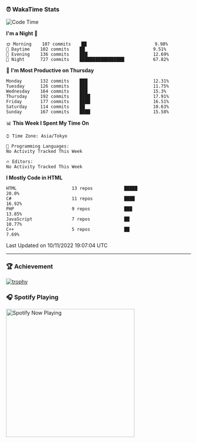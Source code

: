 ### ⏰ WakaTime Stats


<!--START_SECTION:waka-->
![Code Time](http://img.shields.io/badge/Code%20Time-497%20hrs%2051%20mins-blue)

**I'm a Night 🦉** 

```text
🌞 Morning    107 commits    ██                          9.98% 
🌆 Daytime    102 commits    ██                          9.51% 
🌃 Evening    136 commits    ███                         12.69% 
🌙 Night      727 commits    █████████████████           67.82%

```
📅 **I'm Most Productive on Thursday** 

```text
Monday       132 commits    ███                         12.31% 
Tuesday      126 commits    ███                         11.75% 
Wednesday    164 commits    ███                         15.3% 
Thursday     192 commits    ████                        17.91% 
Friday       177 commits    ████                        16.51% 
Saturday     114 commits    ██                          10.63% 
Sunday       167 commits    ████                        15.58%

```


📊 **This Week I Spent My Time On** 

```text
⌚︎ Time Zone: Asia/Tokyo

💬 Programming Languages: 
No Activity Tracked This Week

🔥 Editors: 
No Activity Tracked This Week

```

**I Mostly Code in HTML** 

```text
HTML                     13 repos            █████                       20.0% 
C#                       11 repos            ████                        16.92% 
PHP                      9 repos             ███                         13.85% 
JavaScript               7 repos             ██                          10.77% 
C++                      5 repos             ██                          7.69%

```



 Last Updated on 10/11/2022 19:07:04 UTC
<!--END_SECTION:waka-->

---

### 🏆 Achievement

[![trophy](https://github-profile-trophy.vercel.app/?username=Slime-hatena&theme=flat&no-bg=true&no-frame=true&column=8)](https://github.com/ryo-ma/github-profile-trophy)

### 🎧 Spotify Playing

[<img src="https://spotify-now-playing-slime-hatena.vercel.app/api/spotify-playing" alt="Spotify Now Playing" width="350" />](https://open.spotify.com/user/slime_hatena)

<!--
**Slime-hatena/Slime-hatena** is a ✨ _special_ ✨ repository because its `README.md` (this file) appears on your GitHub profile.

Here are some ideas to get you started:

- 🔭 I’m currently working on ...
- 🌱 I’m currently learning ...
- 👯 I’m looking to collaborate on ...
- 🤔 I’m looking for help with ...
- 💬 Ask me about ...
- 📫 How to reach me: ...
- 😄 Pronouns: ...
- ⚡ Fun fact: ...
-->
